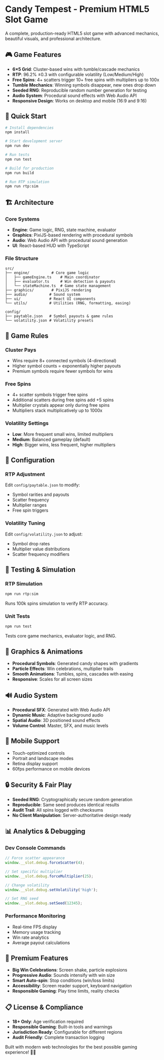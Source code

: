 # Candy Tempest - Premium HTML5 Slot Game

A complete, production-ready HTML5 slot game with advanced mechanics, beautiful visuals, and professional architecture.

## 🎮 Game Features

- **6×5 Grid**: Cluster-based wins with tumble/cascade mechanics
- **RTP**: 96.2% ±0.3 with configurable volatility (Low/Medium/High)
- **Free Spins**: 4+ scatters trigger 10+ free spins with multipliers up to 100x
- **Tumble Mechanics**: Winning symbols disappear, new ones drop down
- **Seeded RNG**: Reproducible random number generation for testing
- **Audio System**: Procedural sound effects with Web Audio API
- **Responsive Design**: Works on desktop and mobile (16:9 and 9:16)

## 🚀 Quick Start

```bash
# Install dependencies
npm install

# Start development server
npm run dev

# Run tests
npm run test

# Build for production
npm run build

# Run RTP simulation
npm run rtp:sim
```

## 🏗️ Architecture

### Core Systems
- **Engine**: Game logic, RNG, state machine, evaluator
- **Graphics**: PixiJS-based rendering with procedural symbols
- **Audio**: Web Audio API with procedural sound generation
- **UI**: React-based HUD with TypeScript

### File Structure
```
src/
├── engine/          # Core game logic
│   ├── gameEngine.ts    # Main coordinator
│   ├── evaluator.ts     # Win detection & payouts
│   └── stateMachine.ts  # Game state management
├── graphics/        # PixiJS rendering
├── audio/          # Sound system
├── ui/             # React UI components
└── utils/          # Utilities (RNG, formatting, easing)

config/
├── paytable.json   # Symbol payouts & game rules
└── volatility.json # Volatility presets
```

## 🎯 Game Rules

### Cluster Pays
- Wins require 8+ connected symbols (4-directional)
- Higher symbol counts = exponentially higher payouts
- Premium symbols require fewer symbols for wins

### Free Spins
- 4+ scatter symbols trigger free spins
- Additional scatters during free spins add +5 spins
- Multiplier crystals appear only during free spins
- Multipliers stack multiplicatively up to 1000x

### Volatility Settings
- **Low**: More frequent small wins, limited multipliers
- **Medium**: Balanced gameplay (default)
- **High**: Bigger wins, less frequent, higher multipliers

## 🔧 Configuration

### RTP Adjustment
Edit `config/paytable.json` to modify:
- Symbol rarities and payouts
- Scatter frequency
- Multiplier ranges
- Free spin triggers

### Volatility Tuning
Edit `config/volatility.json` to adjust:
- Symbol drop rates
- Multiplier value distributions
- Scatter frequency modifiers

## 🧪 Testing & Simulation

### RTP Simulation
```bash
npm run rtp:sim
```
Runs 100k spins simulation to verify RTP accuracy.

### Unit Tests
```bash
npm run test
```
Tests core game mechanics, evaluator logic, and RNG.

## 🎨 Graphics & Animations

- **Procedural Symbols**: Generated candy shapes with gradients
- **Particle Effects**: Win celebrations, multiplier trails
- **Smooth Animations**: Tumbles, spins, cascades with easing
- **Responsive**: Scales for all screen sizes

## 🔊 Audio System

- **Procedural SFX**: Generated with Web Audio API
- **Dynamic Music**: Adaptive background audio
- **Spatial Audio**: 3D positioned sound effects
- **Volume Control**: Master, SFX, and music levels

## 📱 Mobile Support

- Touch-optimized controls
- Portrait and landscape modes
- Retina display support
- 60fps performance on mobile devices

## 🔒 Security & Fair Play

- **Seeded RNG**: Cryptographically secure random generation
- **Reproducible**: Same seed produces identical results
- **Audit Trail**: All spins logged with checksums
- **No Client Manipulation**: Server-authoritative design ready

## 📊 Analytics & Debugging

### Dev Console Commands
```javascript
// Force scatter appearance
window.__slot.debug.forceScatter(4);

// Set specific multiplier
window.__slot.debug.forceMultiplier(25);

// Change volatility
window.__slot.debug.setVolatility('high');

// Set RNG seed
window.__slot.debug.setSeed(12345);
```

### Performance Monitoring
- Real-time FPS display
- Memory usage tracking
- Win rate analytics
- Average payout calculations

## 🌟 Premium Features

- **Big Win Celebrations**: Screen shake, particle explosions
- **Progressive Audio**: Sounds intensify with win size
- **Smart Auto-spin**: Stop conditions (win/loss limits)
- **Accessibility**: Screen reader support, keyboard navigation
- **Responsible Gaming**: Play time limits, reality checks

## 📋 License & Compliance

- **18+ Only**: Age verification required
- **Responsible Gaming**: Built-in tools and warnings
- **Jurisdiction Ready**: Configurable for different regions
- **Audit Friendly**: Complete transaction logging

Built with modern web technologies for the best possible gaming experience! 🎰✨